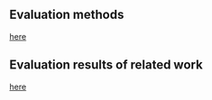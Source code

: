 ## Evaluation methods

[here](https://github.com/shunchan0677/deepware/blob/master/src/RelatedWorks/howtouse.md)

## Evaluation results of related work

[here](https://github.com/shunchan0677/deepware/blob/master/src/RelatedWorks/RelatedWorksResults.md)
